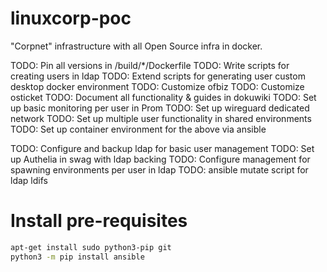 # linuxcorp-poc
"Corpnet" infrastructure with all Open Source infra in docker.

TODO: Pin all versions in /build/*/Dockerfile
TODO: Write scripts for creating users in ldap
TODO: Extend scripts for generating user custom desktop docker environment
TODO: Customize ofbiz
TODO: Customize osticket
TODO: Document all functionality & guides in dokuwiki
TODO: Set up basic monitoring per user in Prom
TODO: Set up wireguard dedicated network
TODO: Set up multiple user functionality in shared environments
TODO: Set up container environment for the above via ansible

TODO: Configure and backup ldap for basic user management
TODO: Set up Authelia in swag with ldap backing
TODO: Configure management for spawning environments per user in ldap
TODO: ansible mutate script for ldap ldifs

# Install pre-requisites
```bash
apt-get install sudo python3-pip git
python3 -m pip install ansible
```